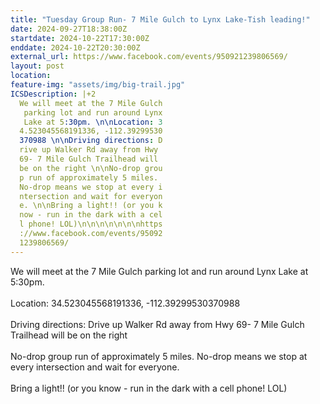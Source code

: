 ```yaml
---
title: "Tuesday Group Run- 7 Mile Gulch to Lynx Lake-Tish leading!"
date: 2024-09-27T18:38:00Z
startdate: 2024-10-22T17:30:00Z
enddate: 2024-10-22T20:30:00Z
external_url: https://www.facebook.com/events/950921239806569/
layout: post
location: 
feature-img: "assets/img/big-trail.jpg"
ICSDescription: |+2
  We will meet at the 7 Mile Gulch   parking lot and run around Lynx   Lake at 5:30pm. \n\nLocation: 3  4.523045568191336, -112.39299530  370988 \n\nDriving directions: D  rive up Walker Rd away from Hwy   69- 7 Mile Gulch Trailhead will   be on the right \n\nNo-drop grou  p run of approximately 5 miles.   No-drop means we stop at every i  ntersection and wait for everyon  e. \n\nBring a light!! (or you k  now - run in the dark with a cel  l phone! LOL)\n\n\n\n\n\n\nhttps  ://www.facebook.com/events/95092  1239806569/
---
```


We will meet at the 7 Mile Gulch parking lot and run around Lynx Lake at 5&#58;30pm. <br>
  <br>
  Location&#58; 34.523045568191336, -112.39299530370988 <br>
  <br>
  Driving directions&#58; Drive up Walker Rd away from Hwy 69- 7 Mile Gulch Trailhead will be on the right <br>
  <br>
  No-drop group run of approximately 5 miles. No-drop means we stop at every intersection and wait for everyone. <br>
  <br>
  Bring a light!! (or you know - run in the dark with a cell phone! LOL)<br>
  <br>
  <br>
  <br>
  <br>
  <br>
  <br>
  
